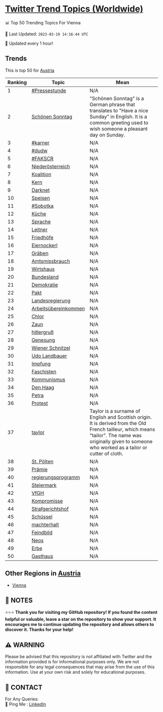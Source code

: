 [Twitter Trend Topics (Worldwide)](https://github.com/ErcinDedeoglu/Twitter-Trend-Topics)
==========


📊 Top 50 Trending Topics For Vienna

📆 Last Updated: `2023-03-19 14:16:44 UTC`

🔧 Updated every 1 hour!


## Trends

This is top 50 for [Austria](</Austria>)

| Ranking | Topic | Mean |
| ------- | ------------ | ------------ |
| 1 | [#Pressestunde](http://twitter.com/search?q=%23Pressestunde) | N/A |
| 2 | [Schönen Sonntag](http://twitter.com/search?q=Sch%c3%b6nen+Sonntag) | "Schönen Sonntag" is a German phrase that translates to "Have a nice Sunday" in English. It is a common greeting used to wish someone a pleasant day on Sunday. |
| 3 | [#karner](http://twitter.com/search?q=%23karner) | N/A |
| 4 | [#dudw](http://twitter.com/search?q=%23dudw) | N/A |
| 5 | [#FAKSCR](http://twitter.com/search?q=%23FAKSCR) | N/A |
| 6 | [Niederösterreich](http://twitter.com/search?q=Nieder%c3%b6sterreich) | N/A |
| 7 | [Koalition](http://twitter.com/search?q=Koalition) | N/A |
| 8 | [Kern](http://twitter.com/search?q=Kern) | N/A |
| 9 | [Darknet](http://twitter.com/search?q=Darknet) | N/A |
| 10 | [Speisen](http://twitter.com/search?q=Speisen) | N/A |
| 11 | [#Sobotka](http://twitter.com/search?q=%23Sobotka) | N/A |
| 12 | [Küche](http://twitter.com/search?q=K%c3%bcche) | N/A |
| 13 | [Sprache](http://twitter.com/search?q=Sprache) | N/A |
| 14 | [Leitner](http://twitter.com/search?q=Leitner) | N/A |
| 15 | [Friedhöfe](http://twitter.com/search?q=Friedh%c3%b6fe) | N/A |
| 16 | [Eiernockerl](http://twitter.com/search?q=Eiernockerl) | N/A |
| 17 | [Gräben](http://twitter.com/search?q=Gr%c3%a4ben) | N/A |
| 18 | [Amtsmissbrauch](http://twitter.com/search?q=Amtsmissbrauch) | N/A |
| 19 | [Wirtshaus](http://twitter.com/search?q=Wirtshaus) | N/A |
| 20 | [Bundesland](http://twitter.com/search?q=Bundesland) | N/A |
| 21 | [Demokratie](http://twitter.com/search?q=Demokratie) | N/A |
| 22 | [Pakt](http://twitter.com/search?q=Pakt) | N/A |
| 23 | [Landesregierung](http://twitter.com/search?q=Landesregierung) | N/A |
| 24 | [Arbeitsübereinkommen](http://twitter.com/search?q=Arbeits%c3%bcbereinkommen) | N/A |
| 25 | [Chlor](http://twitter.com/search?q=Chlor) | N/A |
| 26 | [Zaun](http://twitter.com/search?q=Zaun) | N/A |
| 27 | [hitlergruß](http://twitter.com/search?q=hitlergru%c3%9f) | N/A |
| 28 | [Genesung](http://twitter.com/search?q=Genesung) | N/A |
| 29 | [Wiener Schnitzel](http://twitter.com/search?q=Wiener+Schnitzel) | N/A |
| 30 | [Udo Landbauer](http://twitter.com/search?q=Udo+Landbauer) | N/A |
| 31 | [Impfung](http://twitter.com/search?q=Impfung) | N/A |
| 32 | [Faschisten](http://twitter.com/search?q=Faschisten) | N/A |
| 33 | [Kommunismus](http://twitter.com/search?q=Kommunismus) | N/A |
| 34 | [Den Haag](http://twitter.com/search?q=Den+Haag) | N/A |
| 35 | [Petra](http://twitter.com/search?q=Petra) | N/A |
| 36 | [Protest](http://twitter.com/search?q=Protest) | N/A |
| 37 | [taylor](http://twitter.com/search?q=taylor) | Taylor is a surname of English and Scottish origin. It is derived from the Old French tailleur, which means "tailor". The name was originally given to someone who worked as a tailor or cutter of cloth. |
| 38 | [St. Pölten](http://twitter.com/search?q=St.+P%c3%b6lten) | N/A |
| 39 | [Prämie](http://twitter.com/search?q=Pr%c3%a4mie) | N/A |
| 40 | [regierungsprogramm](http://twitter.com/search?q=regierungsprogramm) | N/A |
| 41 | [Steiermark](http://twitter.com/search?q=Steiermark) | N/A |
| 42 | [VfGH](http://twitter.com/search?q=VfGH) | N/A |
| 43 | [Kompromisse](http://twitter.com/search?q=Kompromisse) | N/A |
| 44 | [Strafgerichtshof](http://twitter.com/search?q=Strafgerichtshof) | N/A |
| 45 | [Schüssel](http://twitter.com/search?q=Sch%c3%bcssel) | N/A |
| 46 | [machterhalt](http://twitter.com/search?q=machterhalt) | N/A |
| 47 | [Feindbild](http://twitter.com/search?q=Feindbild) | N/A |
| 48 | [Neos](http://twitter.com/search?q=Neos) | N/A |
| 49 | [Erbe](http://twitter.com/search?q=Erbe) | N/A |
| 50 | [Gasthaus](http://twitter.com/search?q=Gasthaus) | N/A |



## Other Regions in [Austria](</Austria>)

* [Vienna](</Austria/Vienna.md>)



## 📝 NOTES

⭐⭐⭐ **Thank you for visiting my GitHub repository! If you found the content helpful or valuable, leave a star on the repository to show your support. It encourages me to continue updating the repository and allows others to discover it. Thanks for your help!**


## ⚠️ WARNING

Please be advised that this repository is not affiliated with Twitter and the information provided is for informational purposes only. We are not responsible for any legal consequences that may arise from the use of this information. Use at your own risk and solely for educational purposes.


## 📨 CONTACT

 For Any Queries:  
            🏓 Ping Me : [LinkedIn](https://www.linkedin.com/in/ercindedeoglu/)
